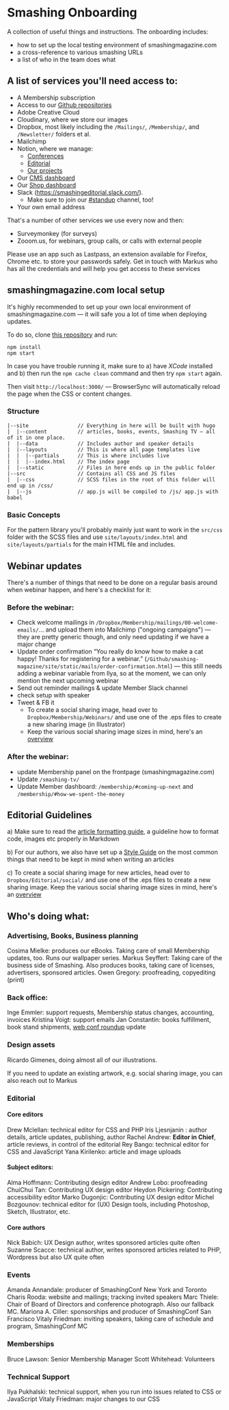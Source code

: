 # Smashing Onboarding

A collection of useful things and instructions. The onboarding includes:

- how to set up the local testing environment of smashingmagazine.com
- a cross-reference to various smashing URLs
- a list of who in the team does what


## A list of services you'll need access to:

- A Membership subscription	
- Access to our [Github repositories](https://github.com/smashingmagazine)	
- Adobe Creative Cloud	
- Cloudinary, where we store our images	
- Dropbox, most likely including the `/Mailings/`, `/Membership/`, and `/Newsletter/` folders et al.	
- Mailchimp	
- Notion, where we manage:	
	- [Conferences](https://www.notion.so/smashing/6279875453324423b202b63f1e9a4041)
	- [Editorial](https://www.notion.so/smashing/7c3f14e9a2dc442d9448a8a090191f19)
	- [Our projects](https://www.notion.so/smashing/d4344c8a01ff4b569acbccf5bd625526)
- Our [CMS dashboard](https://www.smashingmagazine.com/admin/#/)
- Our [Shop dashboard](https://smashing-commerce.netlify.com/)
- Slack (https://smashingeditorial.slack.com/).	
	- Make sure to join our [#standup](https://smashingeditorial.slack.com/messages/CD2FP7P97/) channel, too!
- Your own email address	

That's a number of other services we use every now and then:

- Surveymonkey (for surveys)
- Zooom.us, for webinars, group calls, or calls with external people

Please use an app such as Lastpass, an extension available for Firefox, Chrome etc. to store your passwords safely. Get in touch with Markus who has all the credentials and will help you get access to these services

## smashingmagazine.com local setup

It's highly recommended to set up your own local environment of smashingmagazine.com — it will safe you a lot of time when deploying updates.

To do so, clone [this repository](https://github.com/smashingmagazine/smashing-magazine) and run:

```
npm install
npm start
```

In case you have trouble running it, make sure to a) have *XCode* installed and b) then run the `npm cache clean` command and then try `npm start` again. 

Then visit `http://localhost:3000/` — BrowserSync will automatically reload the page when the CSS or content changes.

### Structure

```
|--site                // Everything in here will be built with hugo
|  |--content          // articles, books, events, Smashing TV — all of it in one place.
|  |--data             // Includes author and speaker details
|  |--layouts          // This is where all page templates live
|  |  |--partials      // This is where includes live
|  |  |--index.html    // The index page
|  |--static           // Files in here ends up in the public folder
|--src                 // Contains all CSS and JS files
|  |--css              // SCSS files in the root of this folder will end up in /css/
|  |--js               // app.js will be compiled to /js/ app.js with babel
```

### Basic Concepts

For the pattern library you'll probably mainly just want to work in the `src/css` folder with the SCSS files and use `site/layouts/index.html` and `site/layouts/partials` for the main HTML file and includes.

## Webinar updates

There's a number of things that need to be done on a regular basis around when webinar happen, and here's a checklist for it:

### Before the webinar:

- Check welcome mailings in `/Dropbox/Membership/mailings/00-welcome-emails/`... and upload them into Mailchimp ("ongoing campaigns") — they are pretty generic though, and only need updating if we have a major change
- Update order confirmation “You really do know how to make a cat happy! Thanks for registering for a webinar.” (`/Github/smashing-magazine/site/static/mails/order-confirmation.html`) — this still needs adding a webinar variable from Ilya, so at the moment, we can only mention the next upcoming webinar
- Send out reminder mailings & update Member Slack channel
- check setup with speaker
- Tweet & FB it
	- To create a social sharing image, head over to `Dropbox/Membership/Webinars/` and use one of the .eps files to create a new sharing image (in Illustrator)
	- Keep the various social sharing image sizes in mind, here's an [overview](https://slide.ly/promo/image-resizer/)


### After the webinar:
- update Membership panel on the frontpage (smashingmagazine.com)
- Update `/smashing-tv/`
- Update Member dashboard: `/membership/#coming-up-next` and `/membership/#how-we-spent-the-money`

## Editorial Guidelines

a) Make sure to read the [article formatting guide](https://www.notion.so/smashing/Article-Formatting-Guide-765e814d88f44fbdb78da7ae5362de78), a guideline how to format code, images etc properly in Markdown

b) For our authors, we also have set up a [Style Guide](https://www.smashingmagazine.com/style-guide/) on the most common things that need to be kept in mind when writing an articles

c) To create a social sharing image for new articles, head over to `Dropbox/Editorial/social/` and use one of the .eps files to create a new sharing image. Keep the various social sharing image sizes in mind, here's an [overview](https://slide.ly/promo/image-resizer/)

## Who's doing what:

### Advertising, Books, Business planning

Cosima Mielke: produces our eBooks. Taking care of small Membership updates, too. Runs our wallpaper series.
Markus Seyffert: Taking care of the business side of Smashing. Also produces books, taking care of licenses, advertisers, sponsored articles.
Owen Gregory: proofreading, copyediting (print)

### Back office:

Inge Emmler: support requests, Membership status changes, accounting, invoices
Kristina Voigt: support emails
Jan Constantin: books fulfillment, book stand shipments, [web conf roundup](https://www.smashingmagazine.com/web-tech-front-end-ux-conferences/) update

### Design assets

Ricardo Gimenes, doing almost all of our illustrations.

If you need to update an existing artwork, e.g. social sharing image, you can also reach out to Markus

### Editorial

#### Core editors

Drew Mclellan: technical editor for CSS and PHP
Iris Ljesnjanin : author details, article updates, publishing, author
Rachel Andrew: **Editor in Chief**, article reviews, in control of the editorial
Rey Bango: technical editor for CSS and JavaScript
Yana Kirilenko: article and image uploads

#### Subject editors:
Alma Hoffmann: Contributing design editor
Andrew Lobo: proofreading
ChuiChui Tan: Contributing UX design editor
Heydon Pickering: Contributing accessibility editor
Marko Dugonjic: Contributing UX design editor
Michel Bozgounov: technical editor for (UX) Design tools, including Photoshop, Sketch, Illustrator, etc.

#### Core authors

Nick Babich: UX Design author, writes sponsored articles quite often
Suzanne Scacce: technical author, writes sponsored articles related to PHP, Wordpress but also UX quite often

### Events

Amanda Annandale: producer of SmashingConf New York and Toronto
Charis Rooda: website and mailings; tracking invited speakers
Marc Thiele: Chair of Board of Directors and conference photograph. Also our fallback MC.
Mariona A. Ciller: sponsorships and producer of SmashingConf San Francisco
Vitaly Friedman: inviting speakers, taking care of schedule and program, SmashingConf MC

### Memberships

Bruce Lawson: Senior Membership Manager
Scott Whitehead: Volunteers

### Technical Support

Ilya Pukhalski: technical support, when you run into issues related to CSS or JavaScript
Vitaly Friedman: major changes to our CSS
